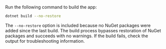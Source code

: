 Run the following command to build the app:

```bash
dotnet build --no-restore
```

The `--no-restore` option is included because no NuGet packages were added since the last build. The build process bypasses restoration of NuGet packages and succeeds with no warnings. If the build fails, check the output for troubleshooting information.
